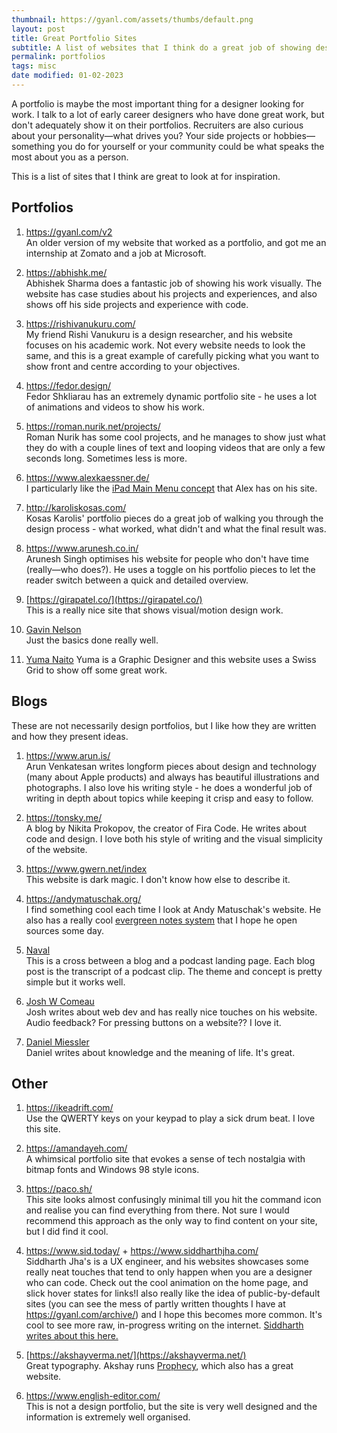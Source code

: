 ```yaml
---
thumbnail: https://gyanl.com/assets/thumbs/default.png
layout: post
title: Great Portfolio Sites
subtitle: A list of websites that I think do a great job of showing design work.
permalink: portfolios
tags: misc
date modified: 01-02-2023
---
```


A portfolio is maybe the most important thing for a designer looking for work. I talk to a lot of early career designers who have done great work, but don't adequately show it on their portfolios. Recruiters are also curious about your personality—what drives you? Your side projects or hobbies—something you do for yourself or your community could be what speaks the most about you as a person. 

This is a list of sites that I think are great to look at for inspiration.

## Portfolios

1. <https://gyanl.com/v2> <br>An older version of my website that worked as a portfolio, and got me an internship at Zomato and a job at Microsoft.

2. <https://abhishk.me/> <br>Abhishek Sharma does a fantastic job of showing his work visually. The website has case studies about his projects and experiences, and also shows off his side projects and experience with code.

3. <https://rishivanukuru.com/> <br>My friend Rishi Vanukuru is a design researcher, and his website focuses on his academic work. Not every website needs to look the same, and this is a great example of carefully picking what you want to show front and centre according to your objectives.

4. <https://fedor.design/> <br>Fedor Shkliarau has an extremely dynamic portfolio site - he uses a lot of animations and videos to show his work.

5. <https://roman.nurik.net/projects/><br>Roman Nurik has some cool projects, and he manages to show just what they do with a couple lines of text and looping videos that are only a few seconds long. Sometimes less is more.

6. <https://www.alexkaessner.de/><br>I particularly like the [iPad Main Menu concept](https://ipadmenu.study/) that Alex has on his site.

7. <http://karoliskosas.com/><br>Kosas Karolis' portfolio pieces do a great job of walking you through the design process - what worked, what didn't and what the final result was.

8. <https://www.arunesh.co.in/><br>Arunesh Singh optimises his website for people who don't have time (really—who does?). He uses a toggle on his portfolio pieces to let the reader switch between a quick and detailed overview.

9. [https://girapatel.co/](https://girapatel.co/)<br>This is a really nice site that shows visual/motion design work.

10. [Gavin Nelson](https://nelson.co/)<br>Just the basics done really well.
    
11. [Yuma Naito](https://yumanaito.com/) 
    Yuma is a Graphic Designer and this website uses a Swiss Grid to show off some great work.

## Blogs

These are not necessarily design portfolios, but I like how they are written and how they present ideas.

1. <https://www.arun.is/><br>Arun Venkatesan writes longform pieces about design and technology (many about Apple products) and always has beautiful illustrations and photographs. I also love his writing style - he does a wonderful job of writing in depth about topics while keeping it crisp and easy to follow.

2. <https://tonsky.me/><br>A blog by Nikita Prokopov, the creator of Fira Code. He writes about code and design. I love both his style of writing and the visual simplicity of the website.

3. <https://www.gwern.net/index><br>This website is dark magic. I don't know how else to describe it.

4. <https://andymatuschak.org/><br>I find something cool each time I look at Andy Matuschak's website. He also has a really cool [evergreen notes system](https://notes.andymatuschak.org/z4SDCZQeRo4xFEQ8H4qrSqd68ucpgE6LU155C) that I hope he open sources some day.

5. [Naval](https://nav.al/)<br>This is a cross between a blog and a podcast landing page. Each blog post is the transcript of a podcast clip. The theme and concept is pretty simple but it works well.

6. [Josh W Comeau](https://www.joshwcomeau.com/)<br>Josh writes about web dev and has really nice touches on his website. Audio feedback? For pressing buttons on a website?? I love it.

7. [Daniel Miessler](https://danielmiessler.com/)<br>Daniel writes about knowledge and the meaning of life. It's great.

## Other

1. <https://ikeadrift.com/><br>Use the QWERTY keys on your keypad to play a sick drum beat. I love this site.

2. <https://amandayeh.com/><br>A whimsical portfolio site that evokes a sense of tech nostalgia with bitmap fonts and Windows 98 style icons.

3. <https://paco.sh/><br>This site looks almost confusingly minimal till you hit the command icon and realise you can find everything from there. Not sure I would recommend this approach as the only way to find content on your site, but I did find it cool.

4. <https://www.sid.today/> + <https://www.siddharthjha.com/><br>Siddharth Jha's is a UX engineer, and his websites showcases some really neat touches that tend to only happen when you are a designer who can code. Check out the cool animation on the home page, and slick hover states for links!I also really like the idea of public-by-default sites (you can see the mess of partly written thoughts I have at <https://gyanl.com/archive/>) and I hope this becomes more common. It's cool to see more raw, in-progress writing on the internet. [Siddharth writes about this here.](https://www.siddharthjha.com/blog/what-blogs-used-to-be-like)
   
6. [https://akshayverma.net/](https://akshayverma.net/)<br>Great typography. Akshay runs [Prophecy](https://prophecy.one/), which also has a great website.

7. <https://www.english-editor.com/><br>This is not a design portfolio, but the site is very well designed and the information is extremely well organised.
